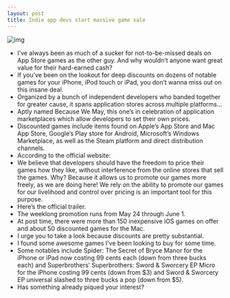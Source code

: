 ```yaml
---
layout: post
title: Indie app devs start massive game sale
---
```

![img](http://media.idownloadblog.com/wp-content/uploads/2012/05/Because-We-May-sale-banner.jpeg)
* I’ve always been as much of a sucker for not-to-be-missed deals on App Store games as the other guy. And why wouldn’t anyone want great value for their hard-earned cash?
* If you’ve been on the lookout for deep discounts on dozens of notable games for your iPhone, iPod touch or iPad, you don’t wanna miss out on this insane deal.
* Organized by a bunch of independent developers who banded together for greater cause, it spans application stores across multiple platforms…
* Aptly named Because We May, this one’s in celebration of application marketplaces which allow developers to set their own prices.
* Discounted games include items found on Apple’s App Store and Mac App Store, Google’s Play store for Android, Microsoft’s Windows Marketplace, as well as the Steam platform and direct distribution channels.
* According to the official website:
* We believe that developers should have the freedom to price their games how they like, without interference from the online stores that sell the games. Why? Because it allows us to promote our games more freely, as we are doing here! We rely on the ability to promote our games for our livelihood and control over pricing is an important tool for this purpose.
* Here’s the official trailer.
* The weeklong promotion runs from May 24 through June 1.
* At post time, there were more than 150 inexpensive iOS games on offer and about 50 discounted games for the Mac.
* I urge you to take a look because discounts are pretty substantial.
* I found some awesome games I’ve been looking to buy for some time.
* Some notables include Spider: The Secret of Bryce Manor for the iPhone or iPad now costing 99 cents each (down from three bucks each) and Superbrothers’ Superbrothers: Sword & Sworcery EP Micro for the iPhone costing 99 cents (down from $3) and Sword & Sworcery EP universal slashed to three bucks a pop (down from $5).
* Has something already piqued your interest?

